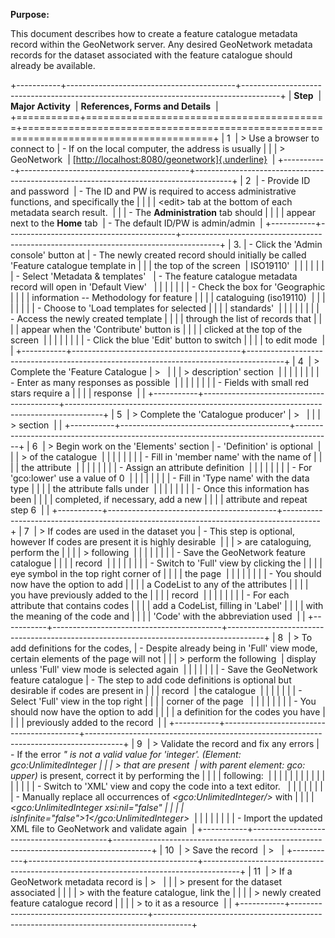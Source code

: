 **Purpose:**

This document describes how to create a feature catalogue metadata
record within the GeoNetwork server. Any desired GeoNetwork metadata
records for the dataset associated with the feature catalogue should
already be available. 

+-----------+------------------------------------------+---------------------------------------------------------------------------------------+
| **Step**  | **Major Activity**                       | **References, Forms and Details**                                                     |
+===========+==========================================+=======================================================================================+
| 1         | > Use a browser to connect to            | - If on the local computer, the address is usually                                    |
|           | > GeoNetwork                             |   [[http://localhost:8080/geonetwork]{.underline}](http://localhost:8080/geonetwork)  |
+-----------+------------------------------------------+---------------------------------------------------------------------------------------+
| 2         | - Provide ID and password                | - The ID and PW is required to access administrative functions, and specifically the  |
|           |                                          |   \<edit\> tab at the bottom of each metadata search result.                          |
|           | - The **Administration** tab should      |                                                                                       |
|           |   appear next to the **Home** tab        | - The default ID/PW is admin/admin                                                    |
+-----------+------------------------------------------+---------------------------------------------------------------------------------------+
| 3.        | - Click the 'Admin console' button at    | - The newly created record should initially be called 'Feature catalogue template in  |
|           |   the top of the screen                  |   ISO19110'                                                                           |
|           |                                          |                                                                                       |
|           | - Select 'Metadata & templates'          | - The feature catalogue metadata record will open in 'Default View'                   |
|           |                                          |                                                                                       |
|           | - Check the box for 'Geographic          |                                                                                       |
|           |   information -- Methodology for feature |                                                                                       |
|           |   cataloguing (iso19110)                 |                                                                                       |
|           |                                          |                                                                                       |
|           | - Choose to 'Load templates for selected |                                                                                       |
|           |   standards'                             |                                                                                       |
|           |                                          |                                                                                       |
|           | - Access the newly created template      |                                                                                       |
|           |   through the list of records that       |                                                                                       |
|           |   appear when the 'Contribute' button is |                                                                                       |
|           |   clicked at the top of the screen       |                                                                                       |
|           |                                          |                                                                                       |
|           | - Click the blue 'Edit' button to switch |                                                                                       |
|           |   to edit mode                           |                                                                                       |
+-----------+------------------------------------------+---------------------------------------------------------------------------------------+
| 4         | > Complete the 'Feature Catalogue        | >                                                                                     |
|           | > description' section                   |                                                                                       |
|           |                                          |                                                                                       |
|           | - Enter as many responses as possible    |                                                                                       |
|           |                                          |                                                                                       |
|           | - Fields with small red stars require a  |                                                                                       |
|           |   response                               |                                                                                       |
+-----------+------------------------------------------+---------------------------------------------------------------------------------------+
| 5         | > Complete the 'Catalogue producer'      | >                                                                                     |
|           | > section                                |                                                                                       |
+-----------+------------------------------------------+---------------------------------------------------------------------------------------+
| 6         | > Begin work on the 'Elements' section   | - 'Definition' is optional                                                            |
|           | > of the catalogue                       |                                                                                       |
|           |                                          |                                                                                       |
|           | - Fill in 'member name' with the name of |                                                                                       |
|           |   the attribute                          |                                                                                       |
|           |                                          |                                                                                       |
|           | - Assign an attribute definition         |                                                                                       |
|           |                                          |                                                                                       |
|           | - For 'gco:lower' use a value of 0       |                                                                                       |
|           |                                          |                                                                                       |
|           | - Fill in 'Type name' with the data type |                                                                                       |
|           |   the attribute falls under              |                                                                                       |
|           |                                          |                                                                                       |
|           | - Once this information has been         |                                                                                       |
|           |   completed, if necessary, add a new     |                                                                                       |
|           |   attribute and repeat step 6            |                                                                                       |
+-----------+------------------------------------------+---------------------------------------------------------------------------------------+
| 7         | > If codes are used in the dataset you   | - This step is optional, however If codes are present it is highly desirable          |
|           | > are cataloguing, perform the           |                                                                                       |
|           | > following                              |                                                                                       |
|           |                                          |                                                                                       |
|           | - Save the GeoNetwork feature catalogue  |                                                                                       |
|           |   record                                 |                                                                                       |
|           |                                          |                                                                                       |
|           | - Switch to 'Full' view by clicking the  |                                                                                       |
|           |   eye symbol in the top right corner of  |                                                                                       |
|           |   the page                               |                                                                                       |
|           |                                          |                                                                                       |
|           | - You should now have the option to add  |                                                                                       |
|           |   a CodeList to any of the attributes    |                                                                                       |
|           |   you have previously added to the       |                                                                                       |
|           |   record                                 |                                                                                       |
|           |                                          |                                                                                       |
|           | - For each attribute that contains codes |                                                                                       |
|           |   add a CodeList, filling in 'Label'     |                                                                                       |
|           |   with the meaning of the code and       |                                                                                       |
|           |   'Code' with the abbreviation used      |                                                                                       |
+-----------+------------------------------------------+---------------------------------------------------------------------------------------+
| 8         | > To add definitions for the codes,      | - Despite already being in 'Full' view mode, certain elements of the page will not    |
|           | > perform the following                  |   display unless 'Full' view mode is selected again                                   |
|           |                                          |                                                                                       |
|           | - Save the GeoNetwork feature catalogue  | - The step to add code definitions is optional but desirable if codes are present in  |
|           |   record                                 |   the catalogue                                                                       |
|           |                                          |                                                                                       |
|           | - Select 'Full' view in the top right    |                                                                                       |
|           |   corner of the page                     |                                                                                       |
|           |                                          |                                                                                       |
|           | - You should now have the option to add  |                                                                                       |
|           |   a definition for the codes you have    |                                                                                       |
|           |   previously added to the record         |                                                                                       |
+-----------+------------------------------------------+---------------------------------------------------------------------------------------+
| 9         | > Validate the record and fix any errors | - If the error *" is not a valid value for 'integer'. (Element: gco:UnlimitedInteger  |
|           | > that are present                       |   with parent element: gco: upper)* is present, correct it by performing the          |
|           |                                          |   following:                                                                          |
|           |                                          |                                                                                       |
|           |                                          | <!-- -->                                                                              |
|           |                                          |                                                                                       |
|           |                                          | - Switch to 'XML' view and copy the code into a text editor.                          |
|           |                                          |                                                                                       |
|           |                                          | - Manually replace all occurrences of *\<gco:UnlimitedInteger/\>* with                |
|           |                                          |   *\<gco:UnlimitedInteger xsi:nil=\"false\"                                           |
|           |                                          |   isInfinite=\"false\"\>1\</gco:UnlimitedInteger\>*                                   |
|           |                                          |                                                                                       |
|           |                                          | - Import the updated XML file to GeoNetwork and validate again                        |
+-----------+------------------------------------------+---------------------------------------------------------------------------------------+
| 10        | > Save the record                        | >                                                                                     |
+-----------+------------------------------------------+---------------------------------------------------------------------------------------+
| 11        | > If a GeoNetwork metadata record is     | >                                                                                     |
|           | > present for the dataset associated     |                                                                                       |
|           | > with the feature catalogue, link the   |                                                                                       |
|           | > newly created feature catalogue record |                                                                                       |
|           | > to it as a resource                    |                                                                                       |
+-----------+------------------------------------------+---------------------------------------------------------------------------------------+
